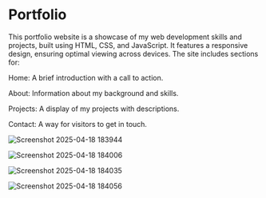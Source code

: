 # Portfolio
This portfolio website is a showcase of my web development skills and projects, built using HTML, CSS, and JavaScript. It features a responsive design, ensuring optimal viewing across devices. The site includes sections for:

Home: A brief introduction with a call to action.

About: Information about my background and skills.

Projects: A display of my projects with descriptions.

Contact: A way for visitors to get in touch.

![Screenshot 2025-04-18 183944](https://github.com/user-attachments/assets/655ea576-d6fb-493e-8dd1-fe385a97236e)

![Screenshot 2025-04-18 184006](https://github.com/user-attachments/assets/625950f5-cfa6-464b-abb7-dc725ca8d7b1)

![Screenshot 2025-04-18 184035](https://github.com/user-attachments/assets/cc1a8022-8de5-469e-ab51-3a07a769c22e)

![Screenshot 2025-04-18 184056](https://github.com/user-attachments/assets/1f5623d5-8f74-4de2-b524-02f3f21606e4)









